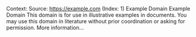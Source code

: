 Context:
Source: https://example.com (Index: 1)
Example Domain Example Domain This domain is for use in illustrative examples in documents. You may use this domain in literature without prior coordination or asking for permission. More information...

